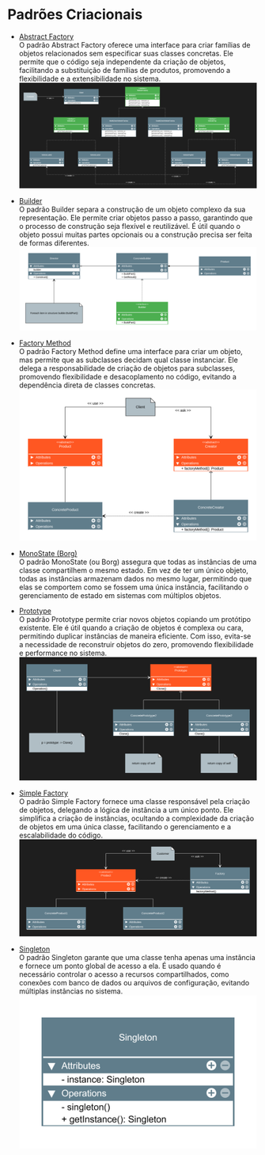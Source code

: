 # Padrões Criacionais

- [Abstract Factory](/creational/abstract_factory/vehicle_1.py)  
O padrão Abstract Factory oferece uma interface para criar famílias de objetos relacionados sem especificar suas classes concretas. Ele permite que o código seja independente da criação de objetos, facilitando a substituição de famílias de produtos, promovendo a flexibilidade e a extensibilidade no sistema.
![Diagram](/creational/abstract_factory/abstract_factory_diagram.png)

- [Builder](/creational/builder/builder_1.py)  
O padrão Builder separa a construção de um objeto complexo da sua representação. Ele permite criar objetos passo a passo, garantindo que o processo de construção seja flexível e reutilizável. É útil quando o objeto possui muitas partes opcionais ou a construção precisa ser feita de formas diferentes.
![Diagram](/creational/builder/builder_diagram.png)

- [Factory Method](/creational/factory_method/vehicle_1.py)  
O padrão Factory Method define uma interface para criar um objeto, mas permite que as subclasses decidam qual classe instanciar. Ele delega a responsabilidade de criação de objetos para subclasses, promovendo flexibilidade e desacoplamento no código, evitando a dependência direta de classes concretas.
![Diagram](/creational/factory_method/factory_method_diagram.png)

- [MonoState (Borg)](/creational/monostate_borg/monostate_1.py)  
O padrão MonoState (ou Borg) assegura que todas as instâncias de uma classe compartilhem o mesmo estado. Em vez de ter um único objeto, todas as instâncias armazenam dados no mesmo lugar, permitindo que elas se comportem como se fossem uma única instância, facilitando o gerenciamento de estado em sistemas com múltiplos objetos.

- [Prototype](/creational/prototype/prototype_1.py)  
O padrão Prototype permite criar novos objetos copiando um protótipo existente. Ele é útil quando a criação de objetos é complexa ou cara, permitindo duplicar instâncias de maneira eficiente. Com isso, evita-se a necessidade de reconstruir objetos do zero, promovendo flexibilidade e performance no sistema.
![Diagram](/creational/prototype/prototype_diagram.png)

- [Simple Factory](/creational/simple_factory/vehicle_1.py)  
O padrão Simple Factory fornece uma classe responsável pela criação de objetos, delegando a lógica de instância a um único ponto. Ele simplifica a criação de instâncias, ocultando a complexidade da criação de objetos em uma única classe, facilitando o gerenciamento e a escalabilidade do código.
![Diagram](/creational/simple_factory/simple_factory_diagram.png)

- [Singleton](/creational/singleton/singleton_1.py)  
O padrão Singleton garante que uma classe tenha apenas uma instância e fornece um ponto global de acesso a ela. É usado quando é necessário controlar o acesso a recursos compartilhados, como conexões com banco de dados ou arquivos de configuração, evitando múltiplas instâncias no sistema.
![Diagram](/creational/singleton/singleton_diagram.png)